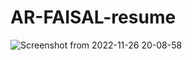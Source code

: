 # AR-FAISAL-resume


![Screenshot from 2022-11-26 20-08-58](https://user-images.githubusercontent.com/90391256/204094439-74a65b64-5fa9-49b5-a3c3-fb13928e3372.png)
